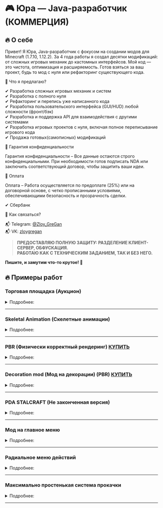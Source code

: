 # 🎮 Юра — Java-разработчик (КОММЕРЦИЯ)
## 🔥 О себе  

Привет! Я Юра, Java-разработчик с фокусом на создании модов для Minecraft (1.7.10, 1.12.2). За 4 года работы я создал десятки модификаций: от сложных игровых механик до кастомных интерфейсов. Мой код — это чистота, оптимизация и расширяемость. Готов взяться за ваш проект, будь то мод с нуля или рефакторинг существующего кода.  

🔹 Что я предлагаю?  

✔ Разработка сложных игровых механик и систем  
✔ Разработка с полного нуля  
✔ Рефакторинг и перепись уже написанного кода  
✔ Разработка пользовательского интерфейса (GUI/HUD) любой сложности (фронт/бэк)  
✔ Разработка и поддержка API для взаимодействия с другими системами  
✔ Разработка игровых проектов с нуля, включая полное переписывание игрового кода  
✔ Продажа готовых(самописных) модификаций  

🔹 Гарантия конфиденциальности  

Гарантия конфиденциальности – Все данные остаются строго конфиденциальными. При необходимости готов подписать NDA или заключить соответствующий договор, чтобы защитить ваши идеи.  

🔹 Оплата  

Оплата – Работа осуществляется по предоплате (25%) или на договорной основе, с четко прописанными условиями, обеспечивающими безопасность и прозрачность сделки.  

✔ Сбербанк  

🔹 Как связаться?  

📬 Telegram: [@Zloy_GreGan](https://t.me/Zloy_GreGan)  
📬 VK: [zloygregan](vk.com/zloygregan)  

>__ПРЕДОСТАВЛЯЮ ПОЛНУЮ ЗАЩИТУ: РАЗДЕЛЕНИЕ КЛИЕНТ-СЕРВЕР, ОБФУСКАЦИЯ.__  
__РАБОТАЮ КАК С ТЕХНИЧЕСКИМ ЗАДАНИЕМ, ТАК И БЕЗ НЕГО.__  

__Пишите, и замутим что-то крутое! 🚀__  


## 🔥 Примеры работ

### Торговая площадка (Аукцион)

<details close>
  <summary>Подробнее: </summary>
  <p align="left">
     
  Версия Minecraft:  1.7.10.   

  <img src="screenshots/auction/0.png" alt="AUCTION" width ="70%" />
  <img src="screenshots/auction/1.png" alt="AUCTION" width ="70%" />
  <img src="screenshots/auction/2.png" alt="AUCTION" width ="70%" />
  <img src="screenshots/auction/3.png" alt="AUCTION" width ="70%" />
  <img src="screenshots/auction/4.png" alt="AUCTION" width ="70%" />
  <img src="screenshots/auction/5.png" alt="AUCTION" width ="70%" />
  </p>
</details>

---

### Skeletal Animation (Скелетные анимации)

<details close>
  <summary>Подробнее: </summary>
  <p align="left">
     
  Версия Minecraft:  1.7.10/1.12.2.   

  [Видео с демонстрацией](https://www.youtube.com/watch?v=RQnbbf3iSmg)
  </p>
</details>

---

### PBR (Физически корректный рендеринг) [КУПИТЬ](sale/SALE_PBR.md) 

<details close>
  <summary>Подробнее: </summary>
  <p align="left">
     
  Версия Minecraft:  1.7.10/1.12.2.   
     
  <img src="screenshots/pbr/0.png" alt="PBR" width ="70%" />
  <img src="screenshots/pbr/1.png" alt="PBR" width ="70%" />
  <img src="screenshots/pbr/2.png" alt="PBR" width ="70%" />
  </p>
</details>

---

### Decoration mod (Мод на декорации) (PBR) [КУПИТЬ](sale/SALE_DECOR.md)

<details close>
  <summary>Подробнее: </summary>
  <p align="left">
          
  Версия Minecraft:  1.7.10.   
     
  <img src="screenshots/decor/0.png" alt="DECOR" width ="70%" />
  <img src="screenshots/decor/1.png" alt="DECOR" width ="70%" />
  <img src="screenshots/decor/2.png" alt="DECOR" width ="70%" />
  <img src="screenshots/decor/3.png" alt="DECOR" width ="70%" />
  </p>
</details>

---

### PDA STALCRAFT (Не законченная версия)

<details close>
  <summary>Подробнее: </summary>
  <p align="left">
          
  Версия Minecraft:  1.7.10.   
     
  <img src="screenshots/pda_stalcraft/0.png" alt="PDA" width ="70%" />
  <img src="screenshots/pda_stalcraft/1.png" alt="PDA" width ="70%" />
  <img src="screenshots/pda_stalcraft/2.png" alt="PDA" width ="70%" />
  <img src="screenshots/pda_stalcraft/3.png" alt="PDA" width ="70%" />
  <img src="screenshots/pda_stalcraft/4.png" alt="PDA" width ="70%" />
  <img src="screenshots/pda_stalcraft/5.png" alt="PDA" width ="70%" />
  <img src="screenshots/pda_stalcraft/6.png" alt="PDA" width ="70%" />
  <img src="screenshots/pda_stalcraft/7.png" alt="PDA" width ="70%" />
  <img src="screenshots/pda_stalcraft/8.png" alt="PDA" width ="70%" />
  <img src="screenshots/pda_stalcraft/9.png" alt="PDA" width ="70%" />
  <img src="screenshots/pda_stalcraft/10.png" alt="PDA" width ="70%" />
  <img src="screenshots/pda_stalcraft/11.png" alt="PDA" width ="70%" />
  </p>
</details>

---

### Мод на главное меню

<details close>
  <summary>Подробнее: </summary>
  <p align="left">
          
  Версия Minecraft:  1.7.10/1.12.2.   
     
  <img src="screenshots/menu_2021/0.png" alt="MAIN_MENU" width ="70%" />
  </p>
</details>

---

### Радиальное меню действий

<details close>
  <summary>Подробнее: </summary>
  <p align="left">
          
  Версия Minecraft:  1.7.10/1.12.2.   
     
  <img src="screenshots/radial_menu/0.png" alt="RADIAL_MENU" width ="70%" />
  </p>
</details>

---

### Максимально простенькая система прокачки

<details close>
  <summary>Подробнее: </summary>
  <p align="left">
          
  Версия Minecraft:  1.7.10/1.12.2.   
     
  <img src="screenshots/minimal_pumping/0.png" alt="PUMPING" width ="70%" />
  </p>
</details>

---
